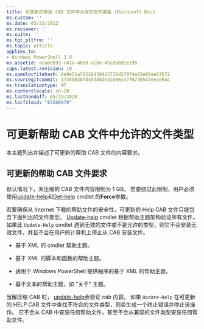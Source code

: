 ```yaml
---
title: 可更新的帮助 CAB 文件中允许的文件类型 |Microsoft Docs
ms.custom: ''
ms.date: 03/22/2012
ms.reviewer: ''
ms.suite: ''
ms.tgt_pltfrm: ''
ms.topic: article
applies_to:
- Windows PowerShell 3.0
ms.assetid: acabdb93-c41a-4b8d-acbe-45cdab91e198
caps.latest.revision: 10
ms.openlocfilehash: 6e9e51a50226430465726d27874e02e98ee67672
ms.sourcegitcommit: 173556307d45d88de31086ce776770547eece64c
ms.translationtype: MT
ms.contentlocale: zh-CN
ms.lasthandoff: 05/19/2020
ms.locfileid: "83560978"
---
```

# <a name="file-types-permitted-in-an-updatable-help-cab-file"></a>可更新帮助 CAB 文件中允许的文件类型

本主题列出并描述了可更新的帮助 CAB 文件的内容要求。

## <a name="updatable-help-cab-file-requirements"></a>可更新的帮助 CAB 文件要求

默认情况下，未压缩的 CAB 文件内容限制为 1 GB。 若要绕过此限制，用户必须使用[update-help](/powershell/module/Microsoft.PowerShell.Core/Update-Help)和[Get-help](/powershell/module/Microsoft.PowerShell.Core/Save-Help) cmdlet 的**Force**参数。

若要确保从 Internet 下载的帮助文件的安全性，可更新的 Help CAB 文件只能包含下面列出的文件类型。 [Update-help](/powershell/module/Microsoft.PowerShell.Core/Update-Help) cmdlet 根据帮助主题架构验证所有文件。 如果此 `Update-Help` cmdlet 遇到无效的文件或不是允许的类型，则它不会安装无效文件，并且不会在用户的计算机上停止从 CAB 安装文件。

- 基于 XML 的 cmdlet 帮助主题。

- 基于 XML 的脚本和函数的帮助主题。

- 适用于 Windows PowerShell 提供程序的基于 XML 的帮助主题。

- 基于文本的帮助主题，如 "关于" 主题。

当解压缩 CAB 时， [update-help](/powershell/module/Microsoft.PowerShell.Core/Update-Help)会验证 cab 内容。 如果 `Update-Help` 在可更新的 HELP CAB 文件中查找不符合的文件类型，则会生成一个终止错误并停止该操作。 它不会从 CAB 中安装任何帮助文件，甚至不会从兼容的文件类型安装任何帮助文件。
